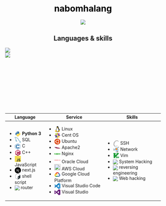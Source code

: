 <h1 align="center" style="color: black;">nabomhalang</h1>


<div align="center">
  <img src="https://github-profile-trophy.vercel.app/?username=nabomhalang&row=1&no-bg=true&no-frame=true&theme=monokai"(https://github.com/ryo-ma/github-profile-trophy) />
</div>



<h2 align="center">Languages & skills</h2>
<div style="display: grid; " align="center">
  <img src="https://github-readme-stats.vercel.app/api/top-langs/?username=nabomhalang&theme=radical&layout=compact" />
  <img src="https://github-readme-stats.vercel.app/api?username=nabomhalang&count_private=true&show_icons=true&theme=radical" height="165px" />
</div>
<br>
<table align="center">
    <thead>
        <tr>
          <th>Language</th>
          <th>Service</th>
          <th>Skills</th>
        </tr>
    </thead>
    <tbody>
        <tr>
           <td>
             <ul>
               <li><img src="https://github.com/devicons/devicon/blob/master/icons/python/python-original.svg" height="20px" align="center"> <b>Python 3</b></li>
               <li>
                 <img src="https://github.com/devicons/devicon/blob/master/icons/mysql/mysql-original.svg" height="20px" align="center" /> SQL
               </li>
               <li>
                 <img src="https://github.com/devicons/devicon/blob/master/icons/c/c-line.svg" height="20px" align="center" /> C
               </li>
               <li>
                 <img src="https://github.com/devicons/devicon/blob/master/icons/cplusplus/cplusplus-original.svg" height="20px" align="center" /> C++
               </li>
               <li>
                 <img src="https://github.com/devicons/devicon/blob/master/icons/javascript/javascript-original.svg" height="20px" align="center" /> JavaScript
               </li>
               <li>
                 <img src="https://github.com/devicons/devicon/blob/master/icons/nextjs/nextjs-original.svg" height="20px" align="center" /> next.js
               </li>
               <li>
                 <img src="https://github.com/devicons/devicon/blob/master/icons/bash/bash-original.svg" height="20px" align="center" /> shell script
               </li>
               <li>
                 <img src="https://www.svgrepo.com/show/129436/router.svg" height="20px" align="center" /> router
               </li>
             </ul> 
           </td>
            <td>
             <ul>
               <li>
                 <img src="https://github.com/devicons/devicon/blob/master/icons/linux/linux-original.svg" height="20px" align="center"> Linux
               </li>
               <li>
                 <img src="https://github.com/devicons/devicon/blob/master/icons/centos/centos-original.svg" height="20px" align="center"> Cent OS
               </li>
               <li>
                 <img src="https://github.com/devicons/devicon/blob/master/icons/ubuntu/ubuntu-plain.svg" height="20px" align="center"> Ubuntu
               </li>
              <li>
                 <img src="https://github.com/devicons/devicon/blob/master/icons/apache/apache-original.svg" height="20px" align="center"> Apache2
               </li>
                <li>
                 <img src="https://github.com/devicons/devicon/blob/master/icons/nginx/nginx-original.svg" height="20px" align="center"> Nginx
               </li>
               <li>
                 <img src="https://github.com/devicons/devicon/blob/master/icons/oracle/oracle-original.svg" height="20px" aligen="center"> Oracle Cloud
               </li>
               <li>
                 <img src="https://www.logo.wine/a/logo/Amazon_Elastic_Compute_Cloud/Amazon_Elastic_Compute_Cloud-Logo.wine.svg" height="20px" width="20px" aligen="center"> AWS Cloud
               </li>
                <li>
                 <img src="https://github.com/devicons/devicon/blob/master/icons/googlecloud/googlecloud-original.svg" height="20px" align="center"> Google Cloud Platform
               </li>
                <li>
                 <img src="https://github.com/devicons/devicon/blob/master/icons/vscode/vscode-original.svg" height="20px" align="center"> Visual Studio Code
               </li>
               <li>
                 <img src="https://github.com/devicons/devicon/blob/master/icons/visualstudio/visualstudio-plain.svg" height="20px" align="center"> Visual Studio
               </li>
             </ul> 
          </td>
          <td>
             <ul>
               <li>
                 <img src="https://github.com/devicons/devicon/blob/master/icons/ssh/ssh-original.svg" height="20px" align="center"> SSH
               </li>
               <li>
                 <img src="https://github.com/devicons/devicon/blob/master/icons/networkx/networkx-original.svg" height="20px" align="center"> Network
               </li>
               <li>
                 <img src="https://github.com/devicons/devicon/blob/master/icons/vim/vim-plain.svg" height="20px" align="center"> Vim
               </li>
               <li>
                 <img src="https://pic.onlinewebfonts.com/svg/img_110101.png" height="20px" align="center"> System Hacking
               </li>
               <li>
                 <img src="https://www.svgrepo.com/show/23676/reversed-rotating-arrow.svg" height="20px" align="center"> reversing engineering
               </li>
               <li>
                 <img src="https://www.svgrepo.com/show/379736/web.svg" height="20px" align="center"> Web hacking
               </li>
             </ul> 
          </td>
        </tr>
    </tbody>
</table>
